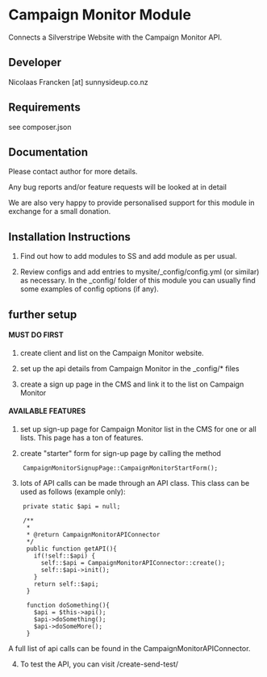 Campaign Monitor Module
================================================================================

Connects a Silverstripe Website with the Campaign Monitor
API.


Developer
-----------------------------------------------
Nicolaas Francken [at] sunnysideup.co.nz


Requirements
-----------------------------------------------
see composer.json


Documentation
-----------------------------------------------
Please contact author for more details.

Any bug reports and/or feature requests will be
looked at in detail

We are also very happy to provide personalised support
for this module in exchange for a small donation.


Installation Instructions
-----------------------------------------------

1. Find out how to add modules to SS and add module as per usual.

2. Review configs and add entries to mysite/_config/config.yml
(or similar) as necessary.
In the _config/ folder of this module
you can usually find some examples of config options (if any).


further setup
-----------------------------------------------

#### MUST DO FIRST

1. create client and list on the Campaign Monitor website.

2. set up the api details from Campaign Monitor in the _config/* files

3. create a sign up page in the CMS and link it to the list on Campaign Monitor

#### AVAILABLE FEATURES

1. set up sign-up page for Campaign Monitor list in the CMS for one or all lists. This page has a ton of features.

2. create "starter" form for sign-up page by calling the method

```
    CampaignMonitorSignupPage::CampaignMonitorStartForm();
```

3. lots of API calls can be made through an API class. This class can be used as follows (example only):

```
    private static $api = null;

    /**
     *
     * @return CampaignMonitorAPIConnector
     */
     public function getAPI(){
       if(!self::$api) {
         self::$api = CampaignMonitorAPIConnector::create();
         self::$api->init();
       }
       return self::$api;
     }

     function doSomething(){
       $api = $this->api();
       $api->doSomething();
       $api->doSomeMore();
     }
```

A full list of api calls can be found in the CampaignMonitorAPIConnector.

4. To test the API, you can visit /create-send-test/


